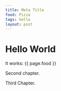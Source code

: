 ```yaml
---
title: Meta Title
food: Pizza
tags: hello
layout: post
---
```


# Hello World

It works: {{ page.food }}

Second chapter.

Third Chapter.
